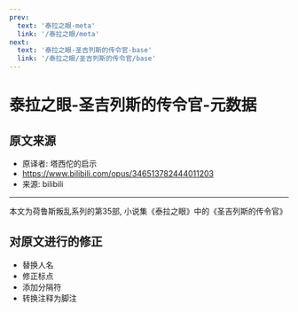 ```yaml
---
prev:
  text: '泰拉之眼-meta'
  link: '/泰拉之眼/meta'
next:
  text: '泰拉之眼-圣吉列斯的传令官-base'
  link: '/泰拉之眼/圣吉列斯的传令官/base'
---
```


# 泰拉之眼-圣吉列斯的传令官-元数据

## 原文来源

+ 原译者: 塔西佗的启示
+ <https://www.bilibili.com/opus/346513782444011203>
+ 来源: bilibili

--------

本文为荷鲁斯叛乱系列的第35部, 小说集《泰拉之眼》中的《圣吉列斯的传令官》

## 对原文进行的修正

+ 替换人名
+ 修正标点
+ 添加分隔符
+ 转换注释为脚注
